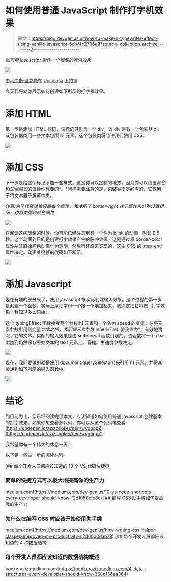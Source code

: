 # 如何使用普通 JavaScript 制作打字机效果

> 原文：<https://blog.devgenius.io/how-to-make-a-typewriter-effect-using-vanilla-javascript-5cb4fc2706e9?source=collection_archive---------2----------------------->

*如何用 javascript 制作一个很酷的老派效果*

![](img/3e755ff26d966600ab4a871bc1afa7b5.png)

由[马库斯·温克勒](https://unsplash.com/@markuswinkler?utm_source=medium&utm_medium=referral)在 [Unsplash](https://unsplash.com?utm_source=medium&utm_medium=referral) 上拍摄

今天我将向你展示如何创建如下所示的打字机效果。

# 添加 HTML

第一步是添加 HTML 标记，该标记只包含一个 div，该 div 带有一个包装器类，该包装器类用一些文本包围 h1 元素。这个包装类将允许我们使用 CSS。

![](img/2dd6519e91ad0c12d1d70f7551224735.png)

# 添加 CSS

下一步是给这个标记添加一些样式。这是你可以定制的地方，因为你可以设置*颜色*和*边框颜色*的值给你想要的*。*同样需要注意的是，包装类不是必需的，它仅用于将文本置于屏幕中央。

*注意:为了代替单独设置每个属性，我使用了 border-right 速记属性来分别设置粗细、边框类型和颜色属性*

![](img/471a92e3ce925833021161d0bfeb631a.png)

在阅读这些风格的时候，你可能已经注意到有一个名为 blink 的动画，时长 0.5 秒。这个动画的目的是创建打字效果产生的脉冲效果。这是通过将 border-color 属性从其原始颜色动画化为透明，然后再还原来实现的，这由 CSS 的 step-end 属性决定。动画关键帧的代码如下所示。

![](img/e897be9723957d707d3f2c4c0443ec00.png)

# 添加 Javascript

现在有趣的部分来了，使用 javascript 来实际创建输入效果。这个过程的第一步是创建一个函数，实际上是把字母一个接一个地加起来，我决定把它叫做…打字效果！我知道多么原始。

这个 typingEffect 函数接受两个参数:h1 元素和一个名为 speed 的变量。在将元素参数引用到变量*文本之后，*我们将*元素*参数 innerHTML 值设置为”，有效地清除了它的文本。实际的输入效果是由 setInterval 函数引起的，该函数将一个 char 附加到仍然保存原始文本的 text 元素上。音程。由速度参数决定。

![](img/cd314e9261353489ca358e89857385a8.png)

现在，我们要做的就是使用 document.querySelector()来引用 h1 元素，并将其传递到如下所示的键入函数中。

![](img/faed81ad452313de9047c1b4ed699686.png)

# 结论

到目前为止，您已经阅读完了本文，应该知道如何使用普通 javascript 创建基本的打字效果。如果你想查看源代码，你可以从这个代码笔查看:[https://codepen.io/azizbooker/pen/wvgqqpZ](https://codepen.io/azizbooker/pen/wvgqqpZ)

我希望你有一个伟大的休息一天！

以下是一些进一步的阅读材料:

[](https://medium.com/dev-genius/10-vs-code-shortcuts-every-developer-should-know-f2d1058cfe8e) [## 每个开发人员都应该知道的 10 个 VS 代码快捷键

### 简单的快捷方式可以极大地提高你的生产力

medium.com](https://medium.com/dev-genius/10-vs-code-shortcuts-every-developer-should-know-f2d1058cfe8e) [](https://medium.com/dev-genius/how-writing-css-helper-classes-improved-my-productivity-c2360d0dab78) [## 编写 CSS 助手类如何提高我的生产力

### 为什么在编写 CSS 时应该开始使用助手类

medium.com](https://medium.com/dev-genius/how-writing-css-helper-classes-improved-my-productivity-c2360d0dab78) [](https://bookeraziz.medium.com/4-data-structures-every-developer-should-know-368d156ea384) [## 每个开发人员都应该知道的 4 种数据结构

### 每个开发人员都应该知道的数据结构概述

bookeraziz.medium.com](https://bookeraziz.medium.com/4-data-structures-every-developer-should-know-368d156ea384)